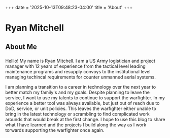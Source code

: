 +++
date = '2025-10-13T09:48:23-04:00'
title = 'About'
+++

# Ryan Mitchell

## About Me

###
Helllo! My name is Ryan Mitchell. I am a US Army logistician and project manager with 12 years of experience from the tactical level leading maintenance programs and resupply convoys to the institutional level managing techincal requirements for counter unmanned aerial systems.

I am planning a transition to a career in technology over the next year to better match my family's and my goals. Despite planning to leave the service, I want to use my talents to continue to support the warfighter. In my experience a better tool was always available, but just out of reach due to DoD, service, or unit policies. This leaves the warfighter either unable to bring in the latest technology or scrambling to find complicated work arounds that would break at the first change.  I hope to use this blog to share what I have learned and the projects I build along the way as I work torwards supporting the warfighter once again. 
